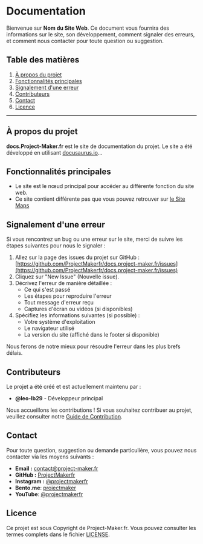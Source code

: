 # Documentation

Bienvenue sur **Nom du Site Web**. Ce document vous fournira des informations sur le site, son développement, comment signaler des erreurs, et comment nous contacter pour toute question ou suggestion.

## Table des matières
1. [À propos du projet](#à-propos-du-projet)
2. [Fonctionnalités principales](#fonctionnalités-principales)
4. [Signalement d'une erreur](#signalement-dune-erreur)
5. [Contributeurs](#contributeurs)
6. [Contact](#contact)
7. [Licence](#licence)

---

## À propos du projet

**docs.Project-Maker.fr** est le site de documentation du projet. Le site a été développé en utilisant [docusaurus.io](https://docusaurus.io)...

## Fonctionnalités principales

- Le site est le nœud principal pour accéder au différente fonction du site web.
- Ce site contient différente pas que vous pouvez retrouver sur [le Site Maps](https://docs.project-maker.fr/sitemap.xml)

## Signalement d'une erreur

Si vous rencontrez un bug ou une erreur sur le site, merci de suivre les étapes suivantes pour nous le signaler :

1. Allez sur la page des issues du projet sur GitHub : [https://github.com/ProjectMakerfr/docs.project-maker.fr/issues](https://github.com/ProjectMakerfr/docs.project-maker.fr/issues)
2. Cliquez sur "New Issue" (Nouvelle issue).
3. Décrivez l'erreur de manière détaillée :
   - Ce qui s'est passé
   - Les étapes pour reproduire l'erreur
   - Tout message d'erreur reçu
   - Captures d'écran ou vidéos (si disponibles)
4. Spécifiez les informations suivantes (si possible) :
   - Votre système d'exploitation
   - Le navigateur utilisé
   - La version du site (affiché dans le footer si disponible)

Nous ferons de notre mieux pour résoudre l'erreur dans les plus brefs délais.

## Contributeurs

Le projet a été créé et est actuellement maintenu par :

- **@leo-lb29** - Développeur principal

Nous accueillons les contributions ! Si vous souhaitez contribuer au projet, veuillez consulter notre [Guide de Contribution](CONTRIBUTING).

## Contact

Pour toute question, suggestion ou demande particulière, vous pouvez nous contacter via les moyens suivants :

- **Email :** [contact@project-maker.fr](mailto:contact@project-maker.fr)
- **GitHub :** [ProjectMakerfr](https://github.com/ProjectMakerfr)
- **Instagram :** [@projectmakerfr](https://instagram.com/projectmakerfr)
- **Bento.me**: [projectmaker](https://bento.me/projectmaker)
- **YouTube**: [@projectmakerfr](https://youtube/@projectmakerfr)

## Licence

Ce projet est sous Copyright de Project-Maker.fr. Vous pouvez consulter les termes complets dans le fichier [LICENSE](LICENSE).

